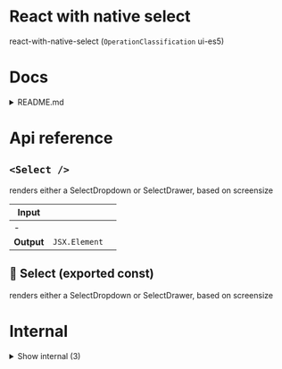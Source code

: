 # React with native select

react-with-native-select (`OperationClassification` ui-es5)



# Docs

<details><summary>README.md</summary>
    
  # Select input

## `NB: Experimental package!`

`react-with-native-select` renders a native ActionSheet on iOS, a custom actionsheet on Android, and a `<select>` html element on web.

## Installation

```bash
yarn add react-with-native-select
```

## Usage

Coming soon

  </details>

# Api reference

## `<Select />`

renders either a SelectDropdown or SelectDrawer, based on screensize


| Input      |    |    |
| ---------- | -- | -- |
| - | | |
| **Output** | `JSX.Element`   |    |



## 📄 Select (exported const)

renders either a SelectDropdown or SelectDrawer, based on screensize

# Internal

<details><summary>Show internal (3)</summary>
    
  # getRealValue()




| Input      |    |    |
| ---------- | -- | -- |
| - | | |
| **Output** | { value: {  }, <br />label: string, <br /> }   |    |



## 🔹 ID

## 📄 getRealValue (exported const)

  </details>

